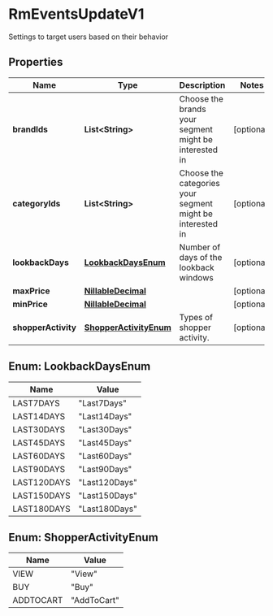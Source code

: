 

# RmEventsUpdateV1

Settings to target users based on their behavior

## Properties

| Name | Type | Description | Notes |
|------------ | ------------- | ------------- | -------------|
|**brandIds** | **List&lt;String&gt;** | Choose the brands your segment might be interested in |  [optional] |
|**categoryIds** | **List&lt;String&gt;** | Choose the categories your segment might be interested in |  [optional] |
|**lookbackDays** | [**LookbackDaysEnum**](#LookbackDaysEnum) | Number of days of the lookback windows |  [optional] |
|**maxPrice** | [**NillableDecimal**](NillableDecimal.md) |  |  [optional] |
|**minPrice** | [**NillableDecimal**](NillableDecimal.md) |  |  [optional] |
|**shopperActivity** | [**ShopperActivityEnum**](#ShopperActivityEnum) | Types of shopper activity. |  [optional] |



## Enum: LookbackDaysEnum

| Name | Value |
|---- | -----|
| LAST7DAYS | &quot;Last7Days&quot; |
| LAST14DAYS | &quot;Last14Days&quot; |
| LAST30DAYS | &quot;Last30Days&quot; |
| LAST45DAYS | &quot;Last45Days&quot; |
| LAST60DAYS | &quot;Last60Days&quot; |
| LAST90DAYS | &quot;Last90Days&quot; |
| LAST120DAYS | &quot;Last120Days&quot; |
| LAST150DAYS | &quot;Last150Days&quot; |
| LAST180DAYS | &quot;Last180Days&quot; |



## Enum: ShopperActivityEnum

| Name | Value |
|---- | -----|
| VIEW | &quot;View&quot; |
| BUY | &quot;Buy&quot; |
| ADDTOCART | &quot;AddToCart&quot; |



